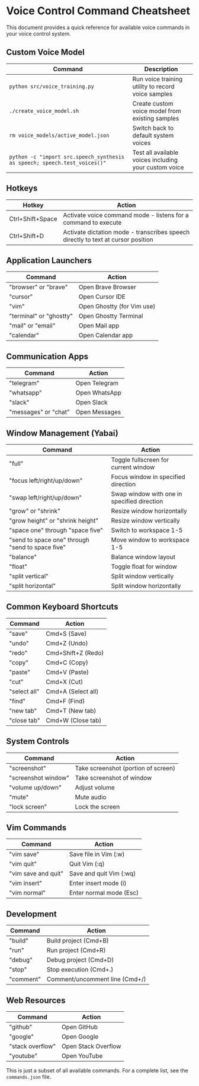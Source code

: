 # Voice Control Command Cheatsheet

This document provides a quick reference for available voice commands in your voice control system.

## Custom Voice Model

| Command | Description |
|---------|-------------|
| `python src/voice_training.py` | Run voice training utility to record voice samples |
| `./create_voice_model.sh` | Create custom voice model from existing samples |
| `rm voice_models/active_model.json` | Switch back to default system voices |
| `python -c "import src.speech_synthesis as speech; speech.test_voices()"` | Test all available voices including your custom voice |

## Hotkeys

| Hotkey | Action |
|--------|--------|
| Ctrl+Shift+Space | Activate voice command mode - listens for a command to execute |
| Ctrl+Shift+D | Activate dictation mode - transcribes speech directly to text at cursor position |

## Application Launchers

| Command | Action |
|---------|--------|
| "browser" or "brave" | Open Brave Browser |
| "cursor" | Open Cursor IDE |
| "vim" | Open Ghostty (for Vim use) |
| "terminal" or "ghostty" | Open Ghostty Terminal |
| "mail" or "email" | Open Mail app |
| "calendar" | Open Calendar app |

## Communication Apps

| Command | Action |
|---------|--------|
| "telegram" | Open Telegram |
| "whatsapp" | Open WhatsApp |
| "slack" | Open Slack |
| "messages" or "chat" | Open Messages |

## Window Management (Yabai)

| Command | Action |
|---------|--------|
| "full" | Toggle fullscreen for current window |
| "focus left/right/up/down" | Focus window in specified direction |
| "swap left/right/up/down" | Swap window with one in specified direction |
| "grow" or "shrink" | Resize window horizontally |
| "grow height" or "shrink height" | Resize window vertically |
| "space one" through "space five" | Switch to workspace 1-5 |
| "send to space one" through "send to space five" | Move window to workspace 1-5 |
| "balance" | Balance window layout |
| "float" | Toggle float for window |
| "split vertical" | Split window vertically |
| "split horizontal" | Split window horizontally |

## Common Keyboard Shortcuts

| Command | Action |
|---------|--------|
| "save" | Cmd+S (Save) |
| "undo" | Cmd+Z (Undo) |
| "redo" | Cmd+Shift+Z (Redo) |
| "copy" | Cmd+C (Copy) |
| "paste" | Cmd+V (Paste) |
| "cut" | Cmd+X (Cut) |
| "select all" | Cmd+A (Select all) |
| "find" | Cmd+F (Find) |
| "new tab" | Cmd+T (New tab) |
| "close tab" | Cmd+W (Close tab) |

## System Controls

| Command | Action |
|---------|--------|
| "screenshot" | Take screenshot (portion of screen) |
| "screenshot window" | Take screenshot of window |
| "volume up/down" | Adjust volume |
| "mute" | Mute audio |
| "lock screen" | Lock the screen |

## Vim Commands

| Command | Action |
|---------|--------|
| "vim save" | Save file in Vim (:w) |
| "vim quit" | Quit Vim (:q) |
| "vim save and quit" | Save and quit Vim (:wq) |
| "vim insert" | Enter insert mode (i) |
| "vim normal" | Enter normal mode (Esc) |

## Development

| Command | Action |
|---------|--------|
| "build" | Build project (Cmd+B) |
| "run" | Run project (Cmd+R) |
| "debug" | Debug project (Cmd+D) |
| "stop" | Stop execution (Cmd+.) |
| "comment" | Comment/uncomment line (Cmd+/) |

## Web Resources

| Command | Action |
|---------|--------|
| "github" | Open GitHub |
| "google" | Open Google |
| "stack overflow" | Open Stack Overflow |
| "youtube" | Open YouTube |

This is just a subset of all available commands. For a complete list, see the `commands.json` file.
